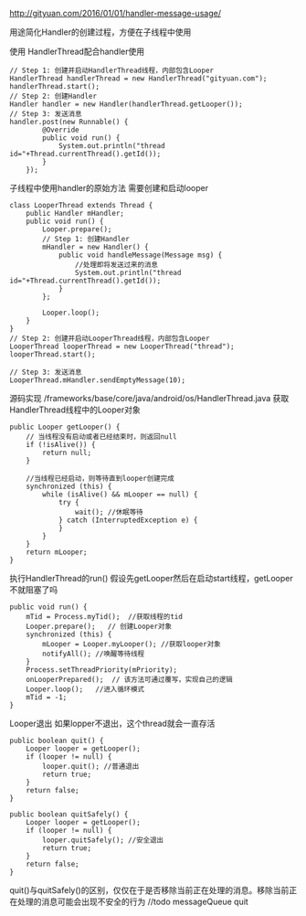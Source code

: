 http://gityuan.com/2016/01/01/handler-message-usage/

用途简化Handler的创建过程，方便在子线程中使用

使用
HandlerThread配合handler使用
```
// Step 1: 创建并启动HandlerThread线程，内部包含Looper
HandlerThread handlerThread = new HandlerThread("gityuan.com");
handlerThread.start();
// Step 2: 创建Handler
Handler handler = new Handler(handlerThread.getLooper());
// Step 3: 发送消息
handler.post(new Runnable() {
        @Override
        public void run() {
            System.out.println("thread id="+Thread.currentThread().getId());
        }
    });
```
子线程中使用handler的原始方法  需要创建和启动looper
```
class LooperThread extends Thread {
    public Handler mHandler;
    public void run() {
        Looper.prepare();
        // Step 1: 创建Handler
        mHandler = new Handler() {
            public void handleMessage(Message msg) {
                //处理即将发送过来的消息
                System.out.println("thread id="+Thread.currentThread().getId());
            }
        };

        Looper.loop();
    }
}
// Step 2: 创建并启动LooperThread线程，内部包含Looper
LooperThread looperThread = new LooperThread("thread");
looperThread.start();

// Step 3: 发送消息
LooperThread.mHandler.sendEmptyMessage(10);
```




源码实现
/frameworks/base/core/java/android/os/HandlerThread.java
获取HandlerThread线程中的Looper对象
```
public Looper getLooper() {
    // 当线程没有启动或者已经结束时，则返回null
    if (!isAlive()) {
        return null;
    }

    //当线程已经启动，则等待直到looper创建完成
    synchronized (this) {
        while (isAlive() && mLooper == null) {
            try {
                wait(); //休眠等待
            } catch (InterruptedException e) {
            }
        }
    }
    return mLooper;
}
```

执行HandlerThread的run()    假设先getLooper然后在启动start线程，getLooper不就阻塞了吗
```
public void run() {
    mTid = Process.myTid();  //获取线程的tid
    Looper.prepare();   // 创建Looper对象
    synchronized (this) {
        mLooper = Looper.myLooper(); //获取looper对象
        notifyAll(); //唤醒等待线程
    }
    Process.setThreadPriority(mPriority);
    onLooperPrepared();  // 该方法可通过覆写，实现自己的逻辑
    Looper.loop();   //进入循环模式
    mTid = -1;
}
```

Looper退出  如果lopper不退出，这个thread就会一直存活
```
public boolean quit() {
    Looper looper = getLooper();
    if (looper != null) {
        looper.quit(); //普通退出
        return true;
    }
    return false;
}

public boolean quitSafely() {
    Looper looper = getLooper();
    if (looper != null) {
        looper.quitSafely(); //安全退出
        return true;
    }
    return false;
}
```
quit()与quitSafely()的区别，仅仅在于是否移除当前正在处理的消息。移除当前正在处理的消息可能会出现不安全的行为
//todo messageQueue quit